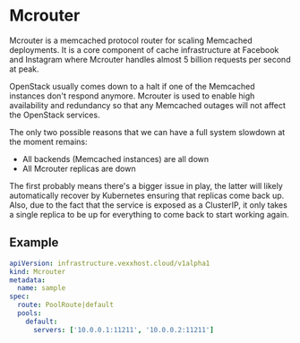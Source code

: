 # Mcrouter

Mcrouter is a memcached protocol router for scaling Memcached deployments. It
is a core component of cache infrastructure at Facebook and Instagram where
Mcrouter handles almost 5 billion requests per second at peak.

OpenStack usually comes down to a halt if one of the Memcached instances don't
respond anymore.  Mcrouter is used to enable high availability and redundancy
so that any Memcached outages will not affect the OpenStack services.

The only two possible reasons that we can have a full system slowdown at the
moment remains:

- All backends (Memcached instances) are all down
- All Mcrouter replicas are down

The first probably means there's a bigger issue in play, the latter will
likely automatically recover by Kubernetes ensuring that replicas come back
up.  Also, due to the fact that the service is exposed as a ClusterIP, it only
takes a single replica to be up for everything to come back to start working
again.

## Example

```yaml
apiVersion: infrastructure.vexxhost.cloud/v1alpha1
kind: Mcrouter
metadata:
  name: sample
spec:
  route: PoolRoute|default
  pools:
    default:
      servers: ['10.0.0.1:11211', '10.0.0.2:11211']
```